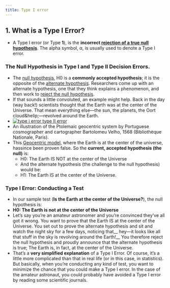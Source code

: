 ```yaml
---
title: Type I error
---
```


## 1. What is a Type I Error?
- A Type I error (or Type **1**), is the **incorrect [rejection of a true null hypothesis](https://www.statisticshowto.com/support-or-reject-null-hypothesis/)**. The alpha symbol, α, is usually used to denote a Type I error.
### The Null Hypothesis in Type I and Type II Decision Errors.
- The [null hypothesis](https://www.statisticshowto.com/probability-and-statistics/null-hypothesis/), H0 is a **commonly accepted hypothesis**; it is the opposite of the [alternate hypothesis](https://www.statisticshowto.com/what-is-an-alternate-hypothesis/). Researchers come up with an alternate hypothesis, one that they think explains a phenomenon, and then work to [reject the null hypothesis](https://www.statisticshowto.com/support-or-reject-null-hypothesis/).
- If that sounds a little convoluted, an example might help. Back in the day (way back!) scientists thought that the Earth was at the center of the Universe. That mean everything else—the sun, the planets, the Oort cloud&helip;—revolved around the Earth.
- [![type i error type II error](https://www.statisticshowto.com/wp-content/uploads/2013/07/earth-300x221.jpg)](https://www.statisticshowto.com/what-is-a-type-i-error)
- An illustration of the Ptolemaic geocentric system by Portuguese cosmographer and cartographer Bartolomeu Velho, 1568 (Bibliothèque Nationale, Paris).
- This [Geocentric model](http://www.universetoday.com/32607/geocentric-model/), where the Earth is at the center of the universe, hassince been proven false. So the **current, accepted hypothesis (the null)** is:
	- H0: The Earth IS NOT at the center of the Universe
	- And the alternate hypothesis (the challenge to the null hypothesis) would be:
	- H1: The Earth IS at the center of the Universe.
### Type I Error: Conducting a Test
- In our sample test (__Is the Earth at the center of the Universe?__), the null hypothesis is:
- **H0: The Earth is not at the center of the Universe**
- Let’s say you’re an amateur astronomer and you’re convinced they’ve all got it wrong. You want to prove that the Earth IS at the center of the Universe. You set out to prove the alternate hypothesis and sit and watch the night sky for a few days, noticing that__ hey—it looks like all that stuff in the sky is revolving around the Earth!__ You therefore reject the null hypothesis and proudly announce that the alternate hypothesis is true; The Earth is, in fact, at the center of the Universe.
- That’s a **very simplified explanation** of a Type I Error. Of course, it’s a little more complicated than that in real life (or in this case, in statistics). But basically, when you’re conducting any kind of test, you want to minimize the chance that you could make a Type I error. In the case of the amateur astronaut, you could probably have avoided a Type I error by reading some scientific journals.